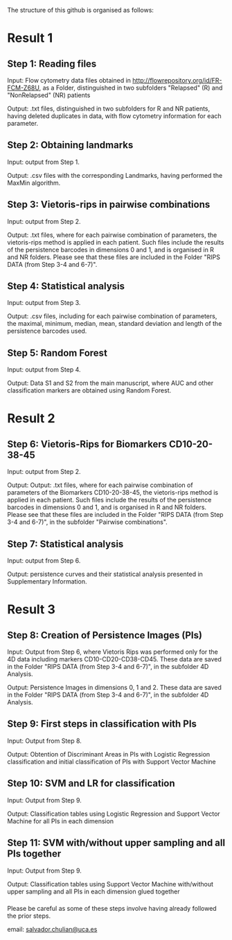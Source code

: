 The structure of this github is organised as follows:

###

# Result 1

## Step 1: Reading files

Input: Flow cytometry data files obtained in http://flowrepository.org/id/FR-FCM-Z68U, as a Folder, distinguished in two subfolders "Relapsed" (R) and "NonRelapsed" (NR) patients

Output: .txt files, distinguished in two subfolders for R and NR patients, having deleted duplicates in data, with flow cytometry information for each parameter.

## Step 2: Obtaining landmarks

Input: output from Step 1.

Output: .csv files with the corresponding Landmarks, having performed the MaxMin algorithm.

## Step 3: Vietoris-rips in pairwise combinations

Input: output from Step 2.

Output: .txt files, where for each pairwise combination of parameters, the vietoris-rips method is applied in each patient. Such files include the results of the persistence barcodes in dimensions 0 and 1, and is organised in R and NR folders. Please see that these files are included in the Folder "RIPS DATA (from Step 3-4 and 6-7)".

## Step 4: Statistical analysis

Input: output from Step 3.

Output: .csv files, including for each pairwise combination of parameters, the maximal, minimum, median, mean, standard deviation and length of the persistence barcodes used.

## Step 5: Random Forest

Input: output from Step 4.

Output: Data S1 and S2 from the main manuscript, where AUC and other classification markers are obtained using Random Forest.

###

# Result 2

## Step 6: Vietoris-Rips for Biomarkers CD10-20-38-45

Input: output from Step 2.

Output: Output: .txt files, where for each pairwise combination of parameters of the Biomarkers CD10-20-38-45, the vietoris-rips method is applied in each patient. Such files include the results of the persistence barcodes in dimensions 0 and 1, and is organised in R and NR folders. Please see that these files are included in the Folder "RIPS DATA (from Step 3-4 and 6-7)", in the subfolder "Pairwise combinations".

## Step 7: Statistical analysis

Input: output from Step 6.

Output: persistence curves and their statistical analysis presented in Supplementary Information.

###

# Result 3

## Step 8: Creation of Persistence Images (PIs)

Input: Output from Step 6, where Vietoris Rips was performed only for the 4D data including markers CD10-CD20-CD38-CD45. These data are saved in the Folder "RIPS DATA (from Step 3-4 and 6-7)", in the subfolder 4D Analysis. 

Output: Persistence Images in dimensions 0, 1 and 2. These data are saved in the Folder "RIPS DATA (from Step 3-4 and 6-7)", in the subfolder 4D Analysis. 

## Step 9: First steps in classification with PIs

Input: Output from Step 8. 

Output: Obtention of Discriminant Areas in PIs with Logistic Regression classification and initial classification of PIs with Support Vector Machine

## Step 10: SVM and LR for classification

Input: Output from Step 9.

Output: Classification tables using Logistic Regression and Support Vector Machine for all PIs in each dimension

## Step 11: SVM with/without upper sampling and all PIs together

Input: Output from Step 9.

Output: Classification tables using Support Vector Machine with/without upper sampling and all PIs  in each dimension glued together

###

Please be careful as some of these steps involve having already followed the prior steps.

email: salvador.chulian@uca.es
